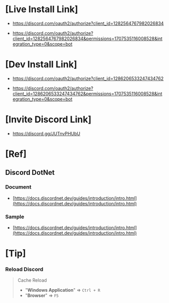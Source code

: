 ﻿# [Live Install Link]
* https://discord.com/oauth2/authorize?client_id=1282564767982026834

* https://discord.com/oauth2/authorize?client_id=1282564767982026834&permissions=1707535116008528&integration_type=0&scope=bot

# [Dev Install Link]
* https://discord.com/oauth2/authorize?client_id=1286206533247434762

* https://discord.com/oauth2/authorize?client_id=1286206533247434762&permissions=1707535116008528&integration_type=0&scope=bot

# [Invite Discord Link]
* https://discord.gg/JUTnvPHUbU

# [Ref]
## Discord DotNet
### Document
* [https://docs.discordnet.dev/guides/introduction/intro.html](https://docs.discordnet.dev/guides/introduction/intro.html)
### Sample
* [https://docs.discordnet.dev/guides/introduction/intro.html](https://docs.discordnet.dev/guides/introduction/intro.html)

# [Tip]
### Reload Discord
> Cache Reload
> * "__Windows Application__" => `Ctrl + R`
> * "__Browser__" => `F5`

